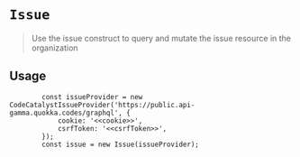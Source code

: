 # `Issue`

> Use the issue construct to query and mutate the issue resource in the organization

## Usage

```
        const issueProvider = new CodeCatalystIssueProvider('https://public.api-gamma.quokka.codes/graphql', {
            cookie: '<<cookie>>',
            csrfToken: '<<csrfToken>>',
        });
        const issue = new Issue(issueProvider);
```
